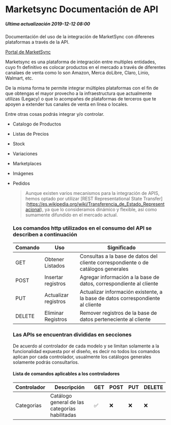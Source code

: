 # Marketsync Documentación de API 
##### Ultima actualización 2019-12-12 08:00
Documentación del uso de la integración de MarketSync con diferenes plataformas a través de la API.

[Portal de MarketSync](https://marketsync.mx)

Marketsync es una plataforma de integración entre multiples entidades, cuyo fn definitivo es colocar productos en el mercado a través de diferentes canalaes de venta como lo son Amazon, Merca doLibre, Claro, Linio, Walmart, etc.

De la misma forma te permite integrar múltiples plataformas con el fin de que obtengas el mayor provecho a la infraestructura 
que actualmente utilizas (Legacy) o que lo acompañes de plataformas de terceros que te apoyen a extender tus canales de venta 
en línea o locales.

Entre otras cosas podrás integrar y/o controlar.

- Catalogo de Productos
- Listas de Precios
- Stock
- Variaciones
- Marketplaces
- Imágenes
- Pedidos
  

  > Aunque existen varios mecanismos para la integración de APIS, hemos optado por utilizar [REST Representational State Transfer]
  > (https://es.wikipedia.org/wiki/Transferencia_de_Estado_Representacional), ya que lo consideramos dinámico y flexible, así como 
  > sumamente difundido en el mercado actual. 

  ### Los comandos http utilizados en el consumo del API se describen a continuación

  |Comando | Uso | Significado |
  |------- | --- | ----------- 
  |GET |Obtener Listados|Consultas a la base de datos del cliente correspondiente o de catálogos generales|
  |POST|Insertar registros|Agregar información a la base de datos, correspondiente al cliente|
  |PUT|Actualizar registros|Actualizar información existente, a la base de datos correspondiente al cliente|
  |DELETE|Eliminar Registros|Remover registros de la base de datos perteneciente al cliente|

  ### Las APIs se encuentran divididas en secciones 
  De acuerdo al controlador de cada modelo y se limitan solamente a la funcionalidad expuesta por el diseño, es decir no todos los comandos aplican por cada controlador, usualmente los catálogos generales solamente podrás consultarlos.

  #### Lista de comandos aplicables a los controladores

  |Controlador|Descripción|GET|POST|PUT|DELETE|
  |-----------|-----------|---|----|---|------|
  |Categorias|Catálogo general de las categorías habilitadas|:white_check_mark:|:x:|:x:|:x:|